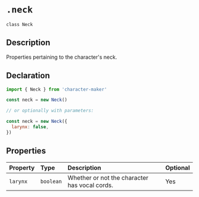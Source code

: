 # `.neck`

`class Neck`

## Description

Properties pertaining to the character's neck.

## Declaration

```js
import { Neck } from 'character-maker'

const neck = new Neck()

// or optionally with parameters:

const neck = new Neck({
  larynx: false,
})
```

## Properties

| Property | Type      | Description                                   | Optional |
| :------- | :-------- | :-------------------------------------------- | :------- |
| `larynx` | `boolean` | Whether or not the character has vocal cords. | Yes      |
